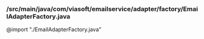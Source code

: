 ### /src/main/java/com/viasoft/emailservice/adapter/factory/EmailAdapterFactory.java
@import "./EmailAdapterFactory.java"
